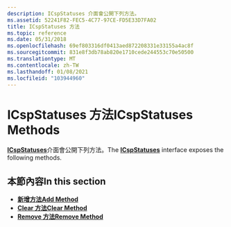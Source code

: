 ```yaml
---
description: ICspStatuses 介面會公開下列方法。
ms.assetid: 52241F82-FEC5-4C77-97CE-FD5E33D7FA02
title: ICspStatuses 方法
ms.topic: reference
ms.date: 05/31/2018
ms.openlocfilehash: 69ef803316df0413aed872208331e33155a4ac8f
ms.sourcegitcommit: 831e8f3db78ab820e1710cede244553c70e50500
ms.translationtype: MT
ms.contentlocale: zh-TW
ms.lasthandoff: 01/08/2021
ms.locfileid: "103944960"
---
```

# <a name="icspstatuses-methods"></a><span data-ttu-id="c6169-103">ICspStatuses 方法</span><span class="sxs-lookup"><span data-stu-id="c6169-103">ICspStatuses Methods</span></span>

<span data-ttu-id="c6169-104">[**ICspStatuses**](/windows/desktop/api/CertEnroll/nn-certenroll-icspstatuses)介面會公開下列方法。</span><span class="sxs-lookup"><span data-stu-id="c6169-104">The [**ICspStatuses**](/windows/desktop/api/CertEnroll/nn-certenroll-icspstatuses) interface exposes the following methods.</span></span>

## <a name="in-this-section"></a><span data-ttu-id="c6169-105">本節內容</span><span class="sxs-lookup"><span data-stu-id="c6169-105">In this section</span></span>

-   [<span data-ttu-id="c6169-106">**新增方法**</span><span class="sxs-lookup"><span data-stu-id="c6169-106">**Add Method**</span></span>](/windows/desktop/api/CertEnroll/nf-certenroll-icspstatuses-add)
-   [<span data-ttu-id="c6169-107">**Clear 方法**</span><span class="sxs-lookup"><span data-stu-id="c6169-107">**Clear Method**</span></span>](/windows/desktop/api/CertEnroll/nf-certenroll-icspstatuses-clear)
-   [<span data-ttu-id="c6169-108">**Remove 方法**</span><span class="sxs-lookup"><span data-stu-id="c6169-108">**Remove Method**</span></span>](/windows/desktop/api/CertEnroll/nf-certenroll-icspstatuses-remove)

 

 



